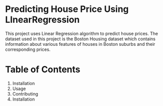 # Predicting House Price Using LInearRegression
This project uses Linear Regression algorithm to predict house prices. The dataset used in this project is the Boston Housing dataset which contains information about various features of houses in Boston suburbs and their corresponding prices.

# Table of Contents
1. Installation
2. Usage
3. Contributing
4. Installation
